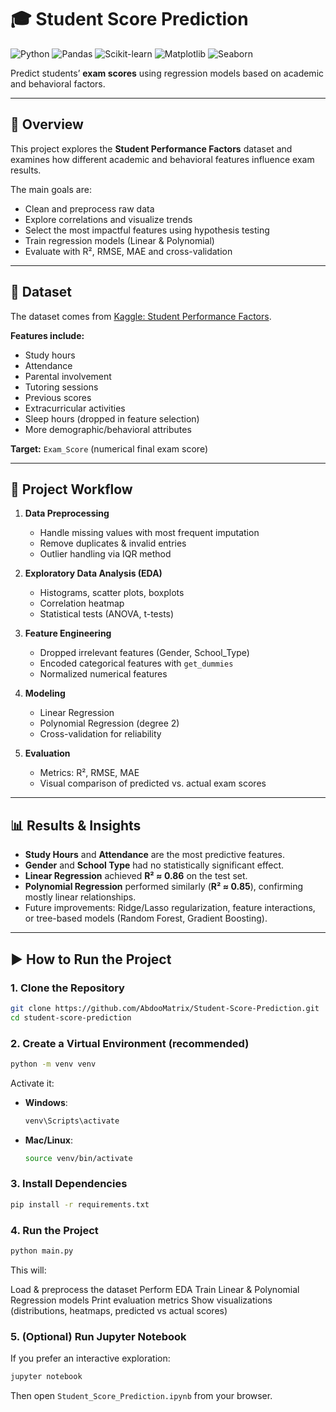 # 🎓 Student Score Prediction

![Python](https://img.shields.io/badge/Python-3.9+-blue.svg)
![Pandas](https://img.shields.io/badge/Pandas-Data%20Analysis-yellow.svg)
![Scikit-learn](https://img.shields.io/badge/Scikit--learn-Machine%20Learning-orange.svg)
![Matplotlib](https://img.shields.io/badge/Matplotlib-Visualization-green.svg)
![Seaborn](https://img.shields.io/badge/Seaborn-EDA-teal.svg)

Predict students’ **exam scores** using regression models based on academic and behavioral factors.

---

## 📌 Overview
This project explores the **Student Performance Factors** dataset and examines how different academic and behavioral features influence exam results.  

The main goals are:
- Clean and preprocess raw data  
- Explore correlations and visualize trends  
- Select the most impactful features using hypothesis testing  
- Train regression models (Linear & Polynomial)  
- Evaluate with R², RMSE, MAE and cross-validation  

---

## 📂 Dataset

The dataset comes from [Kaggle: Student Performance Factors](https://www.kaggle.com/datasets/lainguyn123/student-performance-factors).  

**Features include:**

- Study hours  
- Attendance  
- Parental involvement  
- Tutoring sessions  
- Previous scores  
- Extracurricular activities  
- Sleep hours (dropped in feature selection)  
- More demographic/behavioral attributes  

**Target:** `Exam_Score` (numerical final exam score)

---

## 🔑 Project Workflow

1. **Data Preprocessing**
   - Handle missing values with most frequent imputation  
   - Remove duplicates & invalid entries  
   - Outlier handling via IQR method  

2. **Exploratory Data Analysis (EDA)**
   - Histograms, scatter plots, boxplots  
   - Correlation heatmap  
   - Statistical tests (ANOVA, t-tests)  

3. **Feature Engineering**
   - Dropped irrelevant features (Gender, School_Type)  
   - Encoded categorical features with `get_dummies`  
   - Normalized numerical features  

4. **Modeling**
   - Linear Regression  
   - Polynomial Regression (degree 2)  
   - Cross-validation for reliability  

5. **Evaluation**
   - Metrics: R², RMSE, MAE  
   - Visual comparison of predicted vs. actual exam scores  

---

## 📊 Results & Insights

- **Study Hours** and **Attendance** are the most predictive features.  
- **Gender** and **School Type** had no statistically significant effect.  
- **Linear Regression** achieved **R² ≈ 0.86** on the test set.  
- **Polynomial Regression** performed similarly (**R² ≈ 0.85**), confirming mostly linear relationships.  
- Future improvements: Ridge/Lasso regularization, feature interactions, or tree-based models (Random Forest, Gradient Boosting).  

---

## ▶️ How to Run the Project

### 1. Clone the Repository

```bash
git clone https://github.com/AbdooMatrix/Student-Score-Prediction.git
cd student-score-prediction
````

### 2. Create a Virtual Environment (recommended)

```bash
python -m venv venv
```

Activate it:

* **Windows**:

  ```bash
  venv\Scripts\activate
  ```

* **Mac/Linux**:

  ```bash
  source venv/bin/activate
  ```

### 3. Install Dependencies

```bash
pip install -r requirements.txt
```

### 4. Run the Project

```bash
python main.py
```

This will:

Load & preprocess the dataset
Perform EDA
Train Linear & Polynomial Regression models
Print evaluation metrics
Show visualizations (distributions, heatmaps, predicted vs actual scores)

### 5. (Optional) Run Jupyter Notebook

If you prefer an interactive exploration:

```bash
jupyter notebook
```

Then open `Student_Score_Prediction.ipynb` from your browser.
